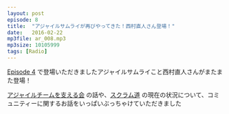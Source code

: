 ```yaml
---
layout: post
episode: 8
title:  "アジャイルサムライが再びやってきた！西村直人さん登場！"
date:   2016-02-22
mp3file: ar_008.mp3
mp3size: 10105999
tags: [Radio]
---
```


[Episode 4](http://agileradio.github.io/2015/12/28/1/) で登場いただきましたアジャイルサムライこと西村直人さんがまたまた登場！  

[アジャイルチームを支える会](http://www.agileteam.jp/) の話や、[スクラム道](https://www.facebook.com/TaoOfScrum) の現在の状況について、コミュニティーに関するお話をいっぱいぶっちゃけていただきました  


